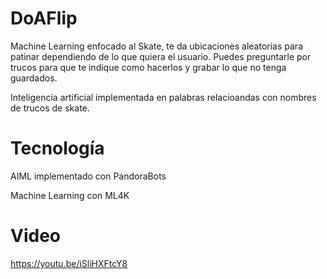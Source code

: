 # DoAFlip
Machine Learning enfocado al Skate, te da ubicaciones aleatorias para patinar dependiendo de lo que quiera el usuario.
Puedes preguntarle por trucos para que te indique como hacerlos y grabar lo que no tenga guardados.

Inteligencia artificial implementada en palabras relacioandas con nombres de trucos de skate.

# Tecnología 
AIML implementado con PandoraBots

Machine Learning con ML4K

# Video
https://youtu.be/iSliHXFtcY8
